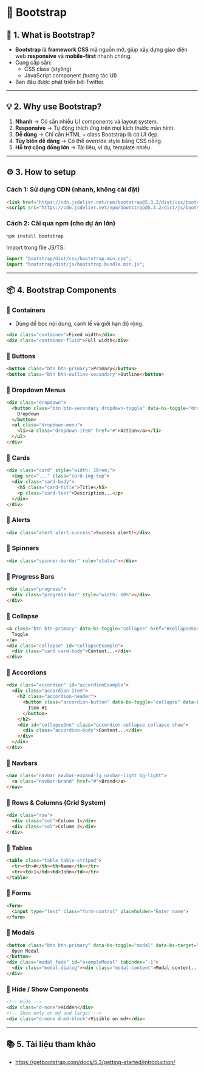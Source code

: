 # 🎨 Bootstrap

## 📖 1. What is Bootstrap?
- **Bootstrap** là **framework CSS** mã nguồn mở, giúp xây dựng giao diện web **responsive** và **mobile-first** nhanh chóng.
- Cung cấp sẵn:
  - CSS class (styling)
  - JavaScript component (tương tác UI)
- Ban đầu được phát triển bởi Twitter.

---

## 💡 2. Why use Bootstrap?
1. **Nhanh** → Có sẵn nhiều UI components và layout system.
2. **Responsive** → Tự động thích ứng trên mọi kích thước màn hình.
3. **Dễ dùng** → Chỉ cần HTML + class Bootstrap là có UI đẹp.
4. **Tùy biến dễ dàng** → Có thể override style bằng CSS riêng.
5. **Hỗ trợ cộng đồng lớn** → Tài liệu, ví dụ, template nhiều.

---

## ⚙️ 3. How to setup
### Cách 1: Sử dụng CDN (nhanh, không cài đặt)
```html
<link href="https://cdn.jsdelivr.net/npm/bootstrap@5.3.2/dist/css/bootstrap.min.css" rel="stylesheet">
<script src="https://cdn.jsdelivr.net/npm/bootstrap@5.3.2/dist/js/bootstrap.bundle.min.js"></script>
```

### Cách 2: Cài qua npm (cho dự án lớn)
```bash
npm install bootstrap
```
Import trong file JS/TS:
```js
import "bootstrap/dist/css/bootstrap.min.css";
import "bootstrap/dist/js/bootstrap.bundle.min.js";
```

---

## 📦 4. Bootstrap Components

### 📌 Containers
- Dùng để bọc nội dung, canh lề và giới hạn độ rộng.
```html
<div class="container">Fixed width</div>
<div class="container-fluid">Full width</div>
```

### 📌 Buttons
```html
<button class="btn btn-primary">Primary</button>
<button class="btn btn-outline-secondary">Outline</button>
```

### 📌 Dropdown Menus
```html
<div class="dropdown">
  <button class="btn btn-secondary dropdown-toggle" data-bs-toggle="dropdown">
    Dropdown
  </button>
  <ul class="dropdown-menu">
    <li><a class="dropdown-item" href="#">Action</a></li>
  </ul>
</div>
```

### 📌 Cards
```html
<div class="card" style="width: 18rem;">
  <img src="..." class="card-img-top">
  <div class="card-body">
    <h5 class="card-title">Title</h5>
    <p class="card-text">Description...</p>
  </div>
</div>
```

### 📌 Alerts
```html
<div class="alert alert-success">Success alert!</div>
```

### 📌 Spinners
```html
<div class="spinner-border" role="status"></div>
```

### 📌 Progress Bars
```html
<div class="progress">
  <div class="progress-bar" style="width: 60%"></div>
</div>
```

### 📌 Collapse
```html
<a class="btn btn-primary" data-bs-toggle="collapse" href="#collapseExample">
  Toggle
</a>
<div class="collapse" id="collapseExample">
  <div class="card card-body">Content...</div>
</div>
```

### 📌 Accordions
```html
<div class="accordion" id="accordionExample">
  <div class="accordion-item">
    <h2 class="accordion-header">
      <button class="accordion-button" data-bs-toggle="collapse" data-bs-target="#collapseOne">
        Item #1
      </button>
    </h2>
    <div id="collapseOne" class="accordion-collapse collapse show">
      <div class="accordion-body">Content...</div>
    </div>
  </div>
</div>
```

### 📌 Navbars
```html
<nav class="navbar navbar-expand-lg navbar-light bg-light">
  <a class="navbar-brand" href="#">Brand</a>
</nav>
```

### 📌 Rows & Columns (Grid System)
```html
<div class="row">
  <div class="col">Column 1</div>
  <div class="col">Column 2</div>
</div>
```

### 📌 Tables
```html
<table class="table table-striped">
  <tr><th>#</th><th>Name</th></tr>
  <tr><td>1</td><td>John</td></tr>
</table>
```

### 📌 Forms
```html
<form>
  <input type="text" class="form-control" placeholder="Enter name">
</form>
```

### 📌 Modals
```html
<button class="btn btn-primary" data-bs-toggle="modal" data-bs-target="#exampleModal">
  Open Modal
</button>
<div class="modal fade" id="exampleModal" tabindex="-1">
  <div class="modal-dialog"><div class="modal-content">Modal content...</div></div>
</div>
```

### 📌 Hide / Show Components
```html
<!-- Hide -->
<div class="d-none">Hidden</div>
<!-- Show only on md and larger -->
<div class="d-none d-md-block">Visible on md+</div>
```

---

## 📚 5. Tài liệu tham khảo
- https://getbootstrap.com/docs/5.3/getting-started/introduction/
